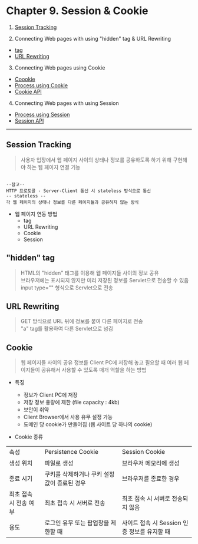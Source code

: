# Chapter 9. Session & Cookie

1. [Session Tracking](#Session-Tracking)

2. Connecting Web pages with using "hidden" tag & URL Rewriting
- [<hidden> tag](#"hidden"-tag)
- [URL Rewriting](#url-rewriting)

3. Connecting Web pages using Cookie
- [Coookie](#cookie)
- [Process using Cookie](#cookie-process)
- [Cookie API](#cookie-api)

4. Connecting Web pages with using Session
- [Process using Session](#session-process)
- [Session API](#session-api)


<hr>

## Session Tracking
> 사용자 입장에서 웹 페이지 사이의 상태나 정보를 공유하도록 하기 위해 구현해야 하는 웹 페이지 연결 기능
<pre><code>
--참고--
HTTP 프로토콜 - Server-Client 통신 시 stateless 방식으로 통신
-- stateless --
각 웹 페이지의 상태나 정보를 다른 페이지들과 공유하지 않는 방식
</code></pre>
- 웹 페이지 연동 방법
  - <hidden> tag
  - URL Rewriting
  - Cookie
  - Session


## "hidden" tag
> HTML의 "hidden" 태그를 이용해 웹 페이지들 사이의 정보 공유<br>
> 브라우저에는 표시되지 않지만 미리 저장된 정보를 Servlet으로 전송할 수 있음<br>
> input type="<hidden>" 형식으로 Servlet으로 전송

## URL Rewriting
> GET 방식으로 URL 뒤에 정보를 붙여 다른 페이지로 전송<br>
> "a" tag를 활용하여 다른 Servlet으로 넘김


## Cookie
> 웹 페이지들 사이의 공유 정보를 Client PC에 저장해 놓고 필요할 때 여러 웹 페이지들이 공유해서 사용할 수 있도록 매개 역할을 하는 방법
- 특징
  - 정보가 Client PC에 저장
  - 저장 정보 용량에 제한 (file capacity : 4kb)
  - 보안이 취약
  - Client Browser에서 사용 유무 설정 가능
  - 도메인 당 cookie가 만들어짐 (웹 사이트 당 하나의 cookie)

- Cookie 종류
<table>
  <tr>
    <td>속성</td>
    <td>Persistence Cookie</td>
    <td>Session Cookie</td>
  </tr>
  <tr>
    <td>생성 위치</td>
    <td>파일로 생성</td>
    <td>브라우저 메모리에 생성</td>
  </tr>
  <tr>
    <td>종료 시기</td>
    <td>쿠키를 삭제하거나 쿠키 설정 값이 종료된 경우</td>
    <td>브라우저를 종료한 경우</td>
  </tr>
  <tr>
    <td>최초 접속 시 전송 여부</td>
    <td>최초 접속 시 서버로 전송</td>
    <td>최초 접속 시 서버로 전송되지 않음</td>
  </tr>
  <tr>
    <td>용도</td>
    <td>로그인 유무 또는 팝업창을 제한할 때</td>
    <td>사이트 접속 시 Session 인증 정보를 유지할 때</td>
  </tr>
</table>
  
  







